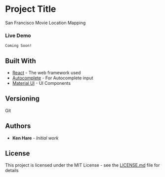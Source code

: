 # Project Title

San Francisco Movie Location Mapping

### Live Demo

```
Coming Soon!
```

## Built With

- [React](https://reactjs.org) - The web framework used
- [Autocomplete](https://github.com/reactjs/react-autocomplete) - For Autocomplete input
- [Material UI](https://material-ui.com) - UI Components

## Versioning

Git

## Authors

- **Ken Hare** - _Initial work_

## License

This project is licensed under the MIT License - see the [LICENSE.md](LICENSE.md) file for details
